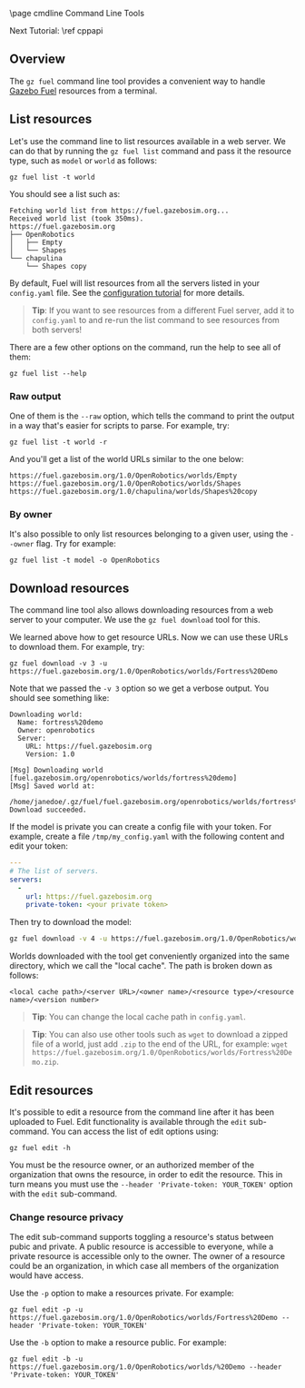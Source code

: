 \page cmdline Command Line Tools

Next Tutorial: \ref cppapi

## Overview

The `gz fuel` command line tool provides a convenient way to handle [Gazebo
Fuel](https://app.gazebosim.org) resources from a terminal.

## List resources

Let's use the command line to list resources available in a web server.
We can do that by running the `gz fuel list` command and pass it the resource
type, such as `model` or `world` as follows:

`gz fuel list -t world`

You should see a list such as:

```
Fetching world list from https://fuel.gazebosim.org...
Received world list (took 350ms).
https://fuel.gazebosim.org
├── OpenRobotics
│   ├── Empty
│   └── Shapes
└── chapulina
    └── Shapes copy
```

By default, Fuel will list resources from all the servers listed in your
`config.yaml` file. See the
[configuration tutorial](configuration.html)
for more details.

> **Tip**: If you want to see resources from a different Fuel server, add it to
`config.yaml` to and re-run the list command to see resources from both servers!

There are a few other options on the command, run the help to see all of them:

`gz fuel list --help`

### Raw output

One of them is the `--raw` option, which tells the command to print the output in
a way that's easier for scripts to parse. For example, try:

`gz fuel list -t world -r`

And you'll get a list of the world URLs similar to the one below:

```
https://fuel.gazebosim.org/1.0/OpenRobotics/worlds/Empty
https://fuel.gazebosim.org/1.0/OpenRobotics/worlds/Shapes
https://fuel.gazebosim.org/1.0/chapulina/worlds/Shapes%20copy
```

### By owner

It's also possible to only list resources belonging to a given user, using the
`--owner` flag. Try for example:

`gz fuel list -t model -o OpenRobotics`

## Download resources

The command line tool also allows downloading resources from a web server to your
computer. We use the `gz fuel download` tool for this.

We learned above how to get resource URLs. Now we can use these URLs to download
them. For example, try:

`gz fuel download -v 3 -u https://fuel.gazebosim.org/1.0/OpenRobotics/worlds/Fortress%20Demo`

Note that we passed the `-v 3` option so we get a verbose output. You should see something like:

```
Downloading world:
  Name: fortress%20demo
  Owner: openrobotics
  Server:
    URL: https://fuel.gazebosim.org
    Version: 1.0

[Msg] Downloading world [fuel.gazebosim.org/openrobotics/worlds/fortress%20demo]
[Msg] Saved world at:
  /home/janedoe/.gz/fuel/fuel.gazebosim.org/openrobotics/worlds/fortress%20demo/1
Download succeeded.
```

If the model is private you can create a config file with your token. For example, create a file
`/tmp/my_config.yaml` with the following content and edit your token:

```yaml
---
# The list of servers.
servers:
  -
    url: https://fuel.gazebosim.org
    private-token: <your private token>
```

Then try to download the model:

```bash
gz fuel download -v 4 -u https://fuel.gazebosim.org/1.0/OpenRobotics/worlds/fortress%20demo -c /tmp/my_config.yaml
```

Worlds downloaded with the tool get conveniently organized into the same
directory, which we call the "local cache". The path is broken down as follows:

`<local cache path>/<server URL>/<owner name>/<resource type>/<resource name>/<version number>`

> **Tip**: You can change the local cache path in `config.yaml`.

> **Tip**: You can also use other tools such as `wget` to download a zipped file of a world, just add `.zip` to the end of the URL, for example: `wget https://fuel.gazebosim.org/1.0/OpenRobotics/worlds/Fortress%20Demo.zip`.

## Edit resources

It's possible to edit a resource from the command line after it has been
uploaded to Fuel. Edit functionality is available through the `edit`
sub-command. You can access the list of edit options using:

```
gz fuel edit -h
```

You must be the resource owner, or an authorized member of the organization that owns the resource, in order to edit the resource. This in turn means you must use the `--header 'Private-token: YOUR_TOKEN'` option with the `edit` sub-command.

### Change resource privacy

The edit sub-command supports toggling a resource's status between pubic and
private. A public resource is accessible to everyone, while a private
resource is accessible only to the owner. The owner of a resource could be
an organization, in which case all members of the organization would have
access.

Use the `-p` option to make a resources private. For example:

```
gz fuel edit -p -u https://fuel.gazebosim.org/1.0/OpenRobotics/worlds/Fortress%20Demo --header 'Private-token: YOUR_TOKEN'
```

Use the `-b` option to make a resource public. For example:

```
gz fuel edit -b -u https://fuel.gazebosim.org/1.0/OpenRobotics/worlds/%20Demo --header 'Private-token: YOUR_TOKEN'
```
